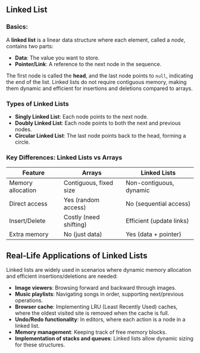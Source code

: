 ## Linked List

### Basics:
A **linked list** is a linear data structure where each element, called a *node*, contains two parts:
- **Data**: The value you want to store.
- **Pointer/Link**: A reference to the next node in the sequence.

The first node is called the **head**, and the last node points to `null`, indicating the end of the list. Linked lists do not require contiguous memory, making them dynamic and efficient for insertions and deletions compared to arrays.

### Types of Linked Lists
- **Singly Linked List**: Each node points to the next node.
- **Doubly Linked List**: Each node points to both the next and previous nodes.
- **Circular Linked List**: The last node points back to the head, forming a circle.

### Key Differences: Linked Lists vs Arrays

| Feature                | Arrays                   | Linked Lists             |
|------------------------|--------------------------|--------------------------|
| Memory allocation      | Contiguous, fixed size   | Non-contiguous, dynamic  |
| Direct access          | Yes (random access)      | No (sequential access)   |
| Insert/Delete          | Costly (need shifting)   | Efficient (update links) |
| Extra memory           | No (just data)           | Yes (data + pointer)     |

## Real-Life Applications of Linked Lists

Linked lists are widely used in scenarios where dynamic memory allocation and efficient insertions/deletions are needed:

- **Image viewers**: Browsing forward and backward through images.
- **Music playlists**: Navigating songs in order, supporting next/previous operations.
- **Browser cache**: Implementing LRU (Least Recently Used) caches, where the oldest visited site is removed when the cache is full.
- **Undo/Redo functionality**: In editors, where each action is a node in a linked list.
- **Memory management**: Keeping track of free memory blocks.
- **Implementation of stacks and queues**: Linked lists allow dynamic sizing for these structures.